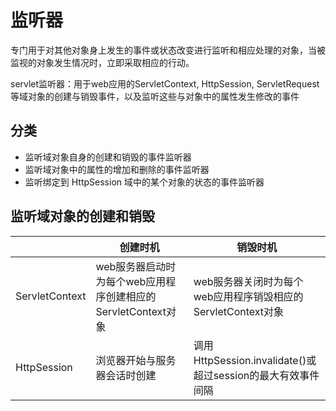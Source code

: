 # 监听器

专门用于对其他对象身上发生的事件或状态改变进行监听和相应处理的对象，当被监视的对象发生情况时，立即采取相应的行动。

servlet监听器：用于web应用的ServletContext, HttpSession, ServletRequest等域对象的创建与销毁事件，以及监听这些与对象中的属性发生修改的事件

## 分类
- 监听域对象自身的创建和销毁的事件监听器
- 监听域对象中的属性的增加和删除的事件监听器
- 监听绑定到 HttpSession 域中的某个对象的状态的事件监听器

## 监听域对象的创建和销毁

| |创建时机|销毁时机|
|--|--|--|
|ServletContext|web服务器启动时为每个web应用程序创建相应的ServletContext对象|web服务器关闭时为每个web应用程序销毁相应的ServletContext对象
|HttpSession|浏览器开始与服务器会话时创建|调用HttpSession.invalidate()或超过session的最大有效事件间隔